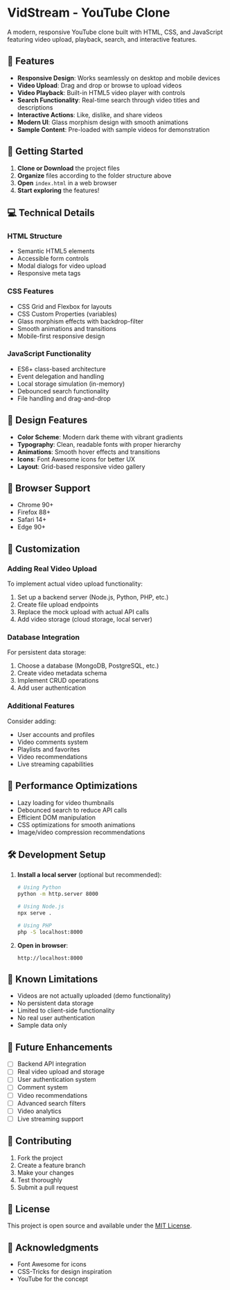 # VidStream - YouTube Clone

A modern, responsive YouTube clone built with HTML, CSS, and JavaScript featuring video upload, playback, search, and interactive features.

## 🎯 Features

- **Responsive Design**: Works seamlessly on desktop and mobile devices
- **Video Upload**: Drag and drop or browse to upload videos
- **Video Playback**: Built-in HTML5 video player with controls
- **Search Functionality**: Real-time search through video titles and descriptions
- **Interactive Actions**: Like, dislike, and share videos
- **Modern UI**: Glass morphism design with smooth animations
- **Sample Content**: Pre-loaded with sample videos for demonstration



## 🚀 Getting Started

1. **Clone or Download** the project files
2. **Organize** files according to the folder structure above
3. **Open** `index.html` in a web browser
4. **Start exploring** the features!

## 💻 Technical Details

### HTML Structure
- Semantic HTML5 elements
- Accessible form controls
- Modal dialogs for video upload
- Responsive meta tags

### CSS Features
- CSS Grid and Flexbox for layouts
- CSS Custom Properties (variables)
- Glass morphism effects with backdrop-filter
- Smooth animations and transitions
- Mobile-first responsive design

### JavaScript Functionality
- ES6+ class-based architecture
- Event delegation and handling
- Local storage simulation (in-memory)
- Debounced search functionality
- File handling and drag-and-drop

## 🎨 Design Features

- **Color Scheme**: Modern dark theme with vibrant gradients
- **Typography**: Clean, readable fonts with proper hierarchy
- **Animations**: Smooth hover effects and transitions
- **Icons**: Font Awesome icons for better UX
- **Layout**: Grid-based responsive video gallery

## 📱 Browser Support

- Chrome 90+
- Firefox 88+
- Safari 14+
- Edge 90+

## 🔧 Customization

### Adding Real Video Upload
To implement actual video upload functionality:

1. Set up a backend server (Node.js, Python, PHP, etc.)
2. Create file upload endpoints
3. Replace the mock upload with actual API calls
4. Add video storage (cloud storage, local server)

### Database Integration
For persistent data storage:

1. Choose a database (MongoDB, PostgreSQL, etc.)
2. Create video metadata schema
3. Implement CRUD operations
4. Add user authentication

### Additional Features
Consider adding:
- User accounts and profiles
- Video comments system
- Playlists and favorites
- Video recommendations
- Live streaming capabilities

## 🎯 Performance Optimizations

- Lazy loading for video thumbnails
- Debounced search to reduce API calls
- Efficient DOM manipulation
- CSS optimizations for smooth animations
- Image/video compression recommendations

## 🛠️ Development Setup

1. **Install a local server** (optional but recommended):
   ```bash
   # Using Python
   python -m http.server 8000
   
   # Using Node.js
   npx serve .
   
   # Using PHP
   php -S localhost:8000
   ```

2. **Open in browser**:
   ```
   http://localhost:8000
   ```

## 🐛 Known Limitations

- Videos are not actually uploaded (demo functionality)
- No persistent data storage
- Limited to client-side functionality
- No real user authentication
- Sample data only

## 📝 Future Enhancements

- [ ] Backend API integration
- [ ] Real video upload and storage
- [ ] User authentication system
- [ ] Comment system
- [ ] Video recommendations
- [ ] Advanced search filters
- [ ] Video analytics
- [ ] Live streaming support

## 🤝 Contributing

1. Fork the project
2. Create a feature branch
3. Make your changes
4. Test thoroughly
5. Submit a pull request

## 📄 License

This project is open source and available under the [MIT License](LICENSE).

## 🎉 Acknowledgments

- Font Awesome for icons
- CSS-Tricks for design inspiration
- YouTube for the concept
